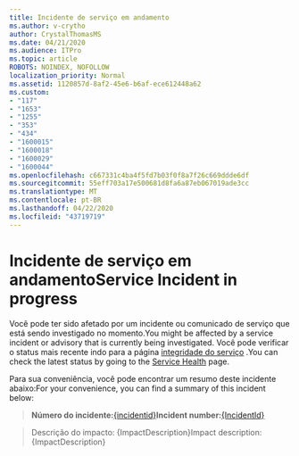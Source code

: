 ```yaml
---
title: Incidente de serviço em andamento
ms.author: v-crytho
author: CrystalThomasMS
ms.date: 04/21/2020
ms.audience: ITPro
ms.topic: article
ROBOTS: NOINDEX, NOFOLLOW
localization_priority: Normal
ms.assetid: 1120857d-8af2-45e6-b6af-ece612448a62
ms.custom:
- "117"
- "1653"
- "1255"
- "353"
- "434"
- "1600015"
- "1600018"
- "1600029"
- "1600044"
ms.openlocfilehash: c667331c4ba4f5fd7b03f0f8a7f26c669ddde6df
ms.sourcegitcommit: 55eff703a17e500681d8fa6a87eb067019ade3cc
ms.translationtype: MT
ms.contentlocale: pt-BR
ms.lasthandoff: 04/22/2020
ms.locfileid: "43719719"
---
```

# <a name="service-incident-in-progress"></a><span data-ttu-id="ad7a7-102">Incidente de serviço em andamento</span><span class="sxs-lookup"><span data-stu-id="ad7a7-102">Service Incident in progress</span></span>

<span data-ttu-id="ad7a7-103">Você pode ter sido afetado por um incidente ou comunicado de serviço que está sendo investigado no momento.</span><span class="sxs-lookup"><span data-stu-id="ad7a7-103">You might be affected by a service incident or advisory that is currently being investigated.</span></span> <span data-ttu-id="ad7a7-104">Você pode verificar o status mais recente indo para a página [integridade do serviço](https://admin.microsoft.com/adminportal/home#/servicehealth) .</span><span class="sxs-lookup"><span data-stu-id="ad7a7-104">You can check the latest status by going to the [Service Health](https://admin.microsoft.com/adminportal/home#/servicehealth) page.</span></span>
  
<span data-ttu-id="ad7a7-105">Para sua conveniência, você pode encontrar um resumo deste incidente abaixo:</span><span class="sxs-lookup"><span data-stu-id="ad7a7-105">For your convenience, you can find a summary of this incident below:</span></span>
  
> <span data-ttu-id="ad7a7-106">**Número do incidente:**[{incidentid}](https://admin.microsoft.com/adminportal/home#/servicehealth)</span><span class="sxs-lookup"><span data-stu-id="ad7a7-106">**Incident number:**[{IncidentId}](https://admin.microsoft.com/adminportal/home#/servicehealth)</span></span>
    
> <span data-ttu-id="ad7a7-107">Descrição do impacto: {ImpactDescription}</span><span class="sxs-lookup"><span data-stu-id="ad7a7-107">Impact description: {ImpactDescription}</span></span>
